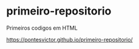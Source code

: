 # primeiro-repositorio
Primeiros codigos em HTML
  
  https://pontesvictor.github.io/primeiro-repositorio/
